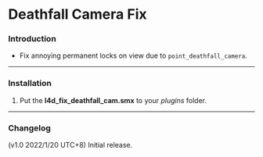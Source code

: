 # Deathfall Camera Fix

### Introduction
- Fix annoying permanent locks on view due to `point_deathfall_camera`.

<hr>

### Installation
1. Put the **l4d_fix_deathfall_cam.smx** to your _plugins_ folder.

<hr>

### Changelog
(v1.0 2022/1/20 UTC+8) Initial release.

